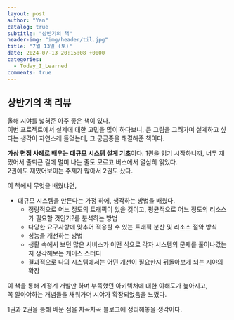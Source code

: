 ```yaml
---
layout: post
author: "Yan"
catalog: true
subtitle: "상반기의 책"
header-img: "img/header/til.jpg"
title: "7월 13일 (토)"
date: 2024-07-13 20:15:08 +0000
categories:
  - Today_I_Learned
comments: true
---
```


## 상반기의 책 리뷰

올해 시야를 넓혀준 아주 좋은 책이 있다.  
이번 프로젝트에서 설계에 대한 고민을 많이 하다보니, 큰 그림을 그려가며 설계하고 싶다는 생각이 자연스레 들었는데, 그 궁금증을 해결해준 책이다.  

**가상 면접 사례로 배우는 대규모 시스템 설계 기초**이다. 1권을 읽기 시작하니까, 너무 재밌어서 출퇴근 길에 멀미 나는 줄도 모르고 버스에서 열심히 읽었다.  
2권에도 재밌어보이는 주제가 많아서 2권도 샀다.  

이 책에서 무엇을 배웠냐면, 

- 대규모 시스템을 만든다는 가정 하에, 생각하는 방법을 배웠다.
  - 정량적으로 어느 정도의 트래픽이 있을 것이고, 평균적으로 어느 정도의 리소스가 필요할 것인가?를 분석하는 방법
  - 다양한 요구사항에 맞추어 적용할 수 있는 트래픽 분산 및 리소스 절약 방식
  - 성능을 개선하는 방법
  - 생활 속에서 보던 많은 서비스가 어떤 식으로 각자 시스템의 문제를 풀어나갔는지 생각해보는 케이스 스터디
  - 결과적으로 나의 시스템에서는 어떤 개선이 필요한지 뒤돌아보게 되는 시야의 확장

이 책을 통해 계정계 개발만 하며 부족했던 아키텍처에 대한 이해도가 높아지고,  
꼭 알아야하는 개념들을 채워가며 시야가 확장되었음을 느꼈다.  

1권과 2권을 통해 배운 점을 차곡차곡 블로그에 정리해놓을 생각이다.